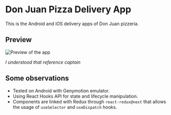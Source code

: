 # Don Juan Pizza Delivery App

This is the Android and iOS delivery apps of Don Juan pizzeria.

## Preview

![Preview of the app](blob:https://imgur.com/84920284-c445-4c82-8bdc-4f290d246e82)

*I understood that reference captain*

## Some observations

- Tested on Android with Genymotion emulator.
- Using React Hooks API for state and lifecycle manipulation.
- Components are linked with Redux through `react-redux@next` that allows the usage of `useSelector` and `useDispatch` hooks.
